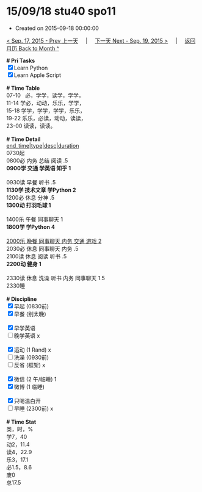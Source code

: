 # 15/09/18 stu40 spo11

- Created on 2015-09-18 00:00:00

[< Sep. 17, 2015 - Prev 上一天](/_archived/lifelogs/2015/09/d17.md) &nbsp; &nbsp; | &nbsp; &nbsp; [下一天 Next - Sep. 19, 2015 >](/_archived/lifelogs/2015/09/d19.md) &nbsp; &nbsp; |  &nbsp; &nbsp; [返回月历 Back to Month ^](/_archived/lifelogs/2015/09/index.md)
<br/><div><b># Pri Tasks</b></div><div><input checked="true" type="checkbox"/>Learn Python</div><div><input checked="true" type="checkbox"/>Learn Apple Script</div><div><br/></div><div><b># Time Table</b></div><div>07-10   必，学学，读学，学学，</div><div>11-14 学必，动动，乐乐，学学，</div><div>15-18 学学，学学，学学，乐乐，</div><div>19-22 乐乐，必读，动动，读读，</div><div>23-00 读读，读读。</div><div><br/></div><div><b># Time Detail</b></div><div><u>end_time|type|desc|duration</u></div><div>0730起</div><div>0800必 内务 总结 阅读 .5</div><div><b>0900学 交通 学英语 知乎 1</b></div><div><br/></div><div>0930读 早餐 听书 .5</div><div><b>1130学 技术文章 学Python 2</b></div><div>1200必 休息 分神 .5</div><div><b>1300动 打羽毛球 1</b></div><div><br/></div><div>1400乐 午餐 同事聊天 1</div><div><b>1800学 学Python 4</b></div><div><br/></div><div><u>2000乐 晚餐 同事聊天 内务 交通 游戏 2</u></div><div>2030必 休息 同事聊天 内务 .5</div><div>2100读 休息 阅读 听书 .5</div><div><b>2200动 健身 1</b></div><div><br/></div><div>2330读 休息 洗澡 听书 内务 同事聊天 1.5</div><div>2330睡</div><div><br/></div><div><b># Discipline</b></div><div><input checked="true" type="checkbox"/>早起 (0830前)</div><div><input checked="true" type="checkbox"/>早餐 (别太晚)</div><div><br/></div><div><input checked="true" type="checkbox"/>早学英语</div><div><input type="checkbox"/>晚学英语 x</div><div><br/></div><div><input checked="true" type="checkbox"/>运动 (1 Rand) x</div><div><input type="checkbox"/>洗澡 (0930前)</div><div><input type="checkbox"/>反省 (框架) x</div><div><br/></div><div><input checked="true" type="checkbox"/>微信 (2 午/临睡) 1</div><div><input checked="true" type="checkbox"/>微博 (1 临睡)</div><div><br/></div><div><input checked="true" type="checkbox"/>只喝温白开</div><div><input type="checkbox"/>早睡 (2300前) x</div><div><br/></div><div><b># Time Stat</b></div><div>类，时，%</div><div>学7，40</div><div>动2，11.4</div><div>读4，22.9</div><div>乐3，17.1</div><div>必1.5，8.6</div><div>废0</div><div>总17.5</div>
